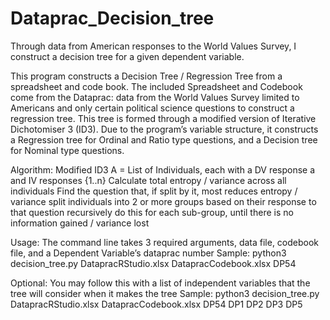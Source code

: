 # Dataprac_Decision_tree
Through data from American responses to the World Values Survey, I construct a decision tree for a given dependent variable.

This program constructs a Decision Tree / Regression Tree from a spreadsheet and code book. The included Spreadsheet and Codebook come from the Dataprac: data from the World Values Survey limited to Americans and only certain political science questions to construct a regression tree.
This tree is formed through a modified version of Iterative Dichotomiser 3 (ID3). Due to the program’s variable structure, it constructs a Regression tree for Ordinal and Ratio type questions, and a Decision tree for Nominal type questions.


Algorithm: Modified ID3
A = List of Individuals, each with a DV response a and IV responses {1..n}
Calculate total entropy / variance across all individuals
Find the question that, if split by it, most reduces entropy / variance
split individuals into 2 or more groups based on their response to that question recursively do this for each sub-group, until there is no information gained / variance lost


Usage: The command line takes 3 required arguments, data file, codebook file, and a Dependent Variable’s dataprac number
Sample: python3 decision_tree.py DatapracRStudio.xlsx DatapracCodebook.xlsx DP54

Optional: You may follow this with a list of independent variables that the tree will consider when it makes the tree
Sample: python3 decision_tree.py DatapracRStudio.xlsx DatapracCodebook.xlsx DP54 DP1 DP2 DP3 DP5
